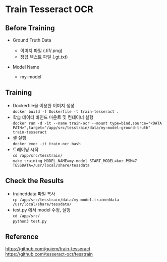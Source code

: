 # Train Tesseract OCR

## Before Training

- Ground Truth Data

  - 이미지 파일 (.tif/.png)
  - 정답 텍스트 파일 (.gt.txt)

- Model Name
  - my-model

## Training

- Dockerfile을 이용한 이미지 생성  
  `docker build -f Dockerfile -t train-tesseract .`
- 학습 데이터 바인드 마운트 및 컨테이너 실행  
  `docker run -d -it --name train-ocr --mount type=bind,source="<DATA PATH>",target="/app/src/tesstrain/data/my-model-ground-truth" train-tesseract`
- 셸 실행  
  `docker exec -it train-ocr bash`
- 트레이닝 시작  
  `cd /app/src/tesstrain/`  
  `make training MODEL_NAME=my-model START_MODEL=kor PSM=7 TESSDATA=/usr/local/share/tessdata`

## Check the Results

- traineddata 파일 복사  
  `cp /app/src/tesstrain/data/my-model.traineddata /usr/local/share/tessdata/`
- test.py 에서 model 수정, 실행  
  `cd /app/src/`  
  `python3 test.py`

## Reference

https://github.com/guiem/train-tesseract  
https://github.com/tesseract-ocr/tesstrain

